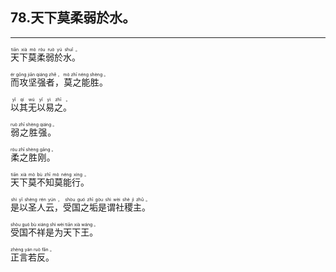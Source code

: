 ## 78.天下莫柔弱於水。
---


<ruby><rb> 天下莫柔弱於水。 </rb> <rt>tiān  xià  mò  róu  ruò  yú  shuǐ 。</rt></ruby>

<ruby><rb> 而攻坚强者，莫之能胜。 </rb> <rt>ér  gōng  jiān  qiáng  zhě ， mò  zhī  néng  shèng 。</rt></ruby>

<ruby><rb> 以其无以易之。 </rb> <rt>yǐ  qí  wú  yǐ  yì  zhī 。</rt></ruby>

<ruby><rb> 弱之胜强。 </rb> <rt>ruò  zhī  shèng  qiáng 。</rt></ruby>

<ruby><rb> 柔之胜刚。 </rb> <rt>róu  zhī  shèng  gāng 。</rt></ruby>

<ruby><rb> 天下莫不知莫能行。 </rb> <rt>tiān  xià  mò  bù  zhī  mò  néng  xíng 。</rt></ruby>

<ruby><rb> 是以圣人云，受国之垢是谓社稷主。 </rb> <rt>shì  yǐ  shèng  rén  yún ， shòu  guó  zhī  gòu  shì  wèi  shè  jì  zhǔ 。</rt></ruby>

<ruby><rb> 受国不祥是为天下王。 </rb> <rt>shòu  guó  bù  xiáng  shì  wèi  tiān  xià  wáng 。</rt></ruby>

<ruby><rb> 正言若反。 </rb> <rt>zhèng  yán  ruò  fǎn 。</rt></ruby>

